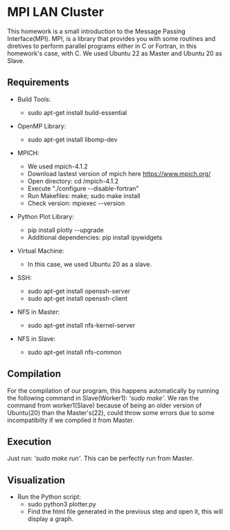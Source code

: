 # MPI LAN Cluster

This homework is a small introduction to the Message Passing Interface(MPI). MPI, is a library that provides you with some routines and diretives to perform parallel programs either in C or Fortran, in this homework's case, with C. We used Ubuntu 22 as Master and Ubuntu 20 as Slave.

## Requirements

- Build Tools: 
    * sudo apt-get install build-essential

- OpenMP Library: 
    * sudo apt-get install libomp-dev

- MPICH:
    * We used mpich-4.1.2
    * Download lastest version of mpich here https://www.mpich.org/
    * Open directory: cd /mpich-4.1.2
    * Execute "./configure --disable-fortran"
    * Run Makefiles: make; sudo make install
    * Check version: mpiexec --version

- Python Plot Library:
    * pip install plotly --upgrade
    * Additional dependencies: pip install ipywidgets

- Virtual Machine:
    * In this case, we used Ubuntu 20 as a slave.

- SSH:
    * sudo apt­-get install openssh-server
    * sudo apt­-get install openssh-client

- NFS in Master:
    * sudo apt-get install nfs-kernel-server

- NFS in Slave:
    * sudo apt-get install nfs-common

## Compilation

For the compilation of our program, this happens automatically by running the following command in Slave(Worker1): *'sudo make'*.
We ran the command from worker1(Slave) because of being an older version of Ubuntu(20) than the Master's(22), could throw some errors due to some incompatibilty if we compiled it from Master.

## Execution

Just run: *'sudo make run'*. This can be perfectly run from Master.

## Visualization

- Run the Python script:
    * sudo python3 plotter.py
    * Find the html file generated in the previous step and open it, this will display a graph.